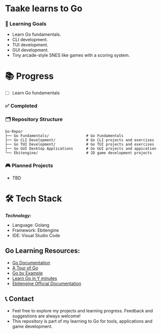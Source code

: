 # Taake learns to Go

### 🎯 Learning Goals
- Learn Go fundamentals.
- CLI development.
- TUI development.
- GUI development.
- Tiny arcade-style SNES like games with a scoring system.

# 📚 Progress
- [ ] Learn Go fundamentals

### ✅ Completed


### 🗂️ Repository Structure
```
Go-Repo/
├── Go Fundamentals/                 # Go Fundamentals
├── Go CLI Development/              # Go CLI projects and exercises
├── Go TUI Development/              # Go TUI projects and exercises
├── Go GUI Desktop Applications      # Go GUI projects and appication
└── Ebitengine/                      # 2D game development projects
```
### 🎮 Planned Projects
- TBD

# 🛠️ Tech Stack
***Technology:***
- Language: Golang
- Framework: Ebitengine
- IDE: Visual Studio Code

## **Go Learning Resources:**
* [Go Documentation](https://go.dev/doc/)
* [A Tour of Go](https://go.dev/tour/list)
* [Go by Example](https://gobyexample.com/)
* [Learn Go in Y minutes](https://learnxinyminutes.com/go/)
* [Ebitengine Official Documentation](https://ebitengine.org/en/documents/)

## 📞 Contact
- Feel free to explore my projects and learning progress. Feedback and suggestions are always welcome!
- This repository is part of my learning to Go for tools, applications and game development.
